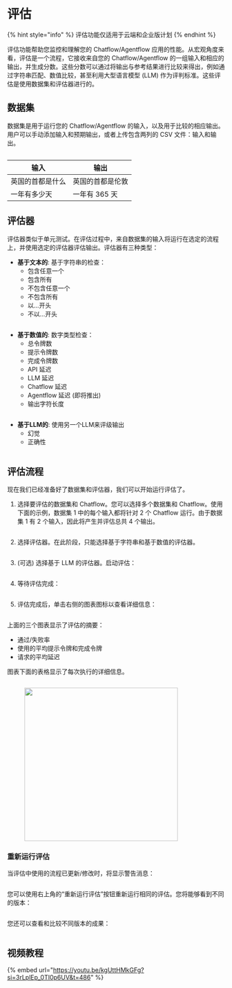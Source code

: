 # 评估

{% hint style="info" %}
评估功能仅适用于云端和企业版计划
{% endhint %}

评估功能帮助您监控和理解您的 Chatflow/Agentflow 应用的性能。从宏观角度来看，评估是一个流程，它接收来自您的 Chatflow/Agentflow 的一组输入和相应的输出，并生成分数。这些分数可以通过将输出与参考结果进行比较来得出，例如通过字符串匹配、数值比较，甚至利用大型语言模型 (LLM) 作为评判标准。这些评估是使用数据集和评估器进行的。

## 数据集

数据集是用于运行您的 Chatflow/Agentflow 的输入，以及用于比较的相应输出。用户可以手动添加输入和预期输出，或者上传包含两列的 CSV 文件：输入和输出。

<figure><img src="../.gitbook/assets/image (3).png" alt=""><figcaption></figcaption></figure>

| 输入                             | 输出                       |
| --------------------------------- | ---------------------------- |
| 英国的首都是什么                 | 英国的首都是伦敦             |
| 一年有多少天                     | 一年有 365 天               |

## 评估器

评估器类似于单元测试。在评估过程中，来自数据集的输入将运行在选定的流程上，并使用选定的评估器评估输出。评估器有三种类型：

* **基于文本的**: 基于字符串的检查：
  * 包含任意一个
  * 包含所有
  * 不包含任意一个
  * 不包含所有
  * 以…开头
  * 不以…开头

<figure><img src="../.gitbook/assets/image (6).png" alt=""><figcaption></figcaption></figure>

* **基于数值的**: 数字类型检查：
  * 总令牌数
  * 提示令牌数
  * 完成令牌数
  * API 延迟
  * LLM 延迟
  * Chatflow 延迟
  * Agentflow 延迟 (即将推出)
  * 输出字符长度

<figure><img src="../.gitbook/assets/image (7).png" alt=""><figcaption></figcaption></figure>

* **基于LLM的**: 使用另一个LLM来评级输出
  * 幻觉
  * 正确性

<figure><img src="../.gitbook/assets/image (9).png" alt=""><figcaption></figcaption></figure>

## 评估流程

现在我们已经准备好了数据集和评估器，我们可以开始运行评估了。

1. 选择要评估的数据集和 Chatflow。您可以选择多个数据集和 Chatflow。使用下面的示例，数据集 1 中的每个输入都将针对 2 个 Chatflow 运行。由于数据集 1 有 2 个输入，因此将产生并评估总共 4 个输出。

<figure><img src="../.gitbook/assets/image (10).png" alt=""><figcaption></figcaption></figure>

2. 选择评估器。在此阶段，只能选择基于字符串和基于数值的评估器。

<figure><img src="../.gitbook/assets/image (11).png" alt=""><figcaption></figcaption></figure>

3. (可选) 选择基于 LLM 的评估器。启动评估：

<figure><img src="../.gitbook/assets/image (12).png" alt=""><figcaption></figcaption></figure>

4. 等待评估完成：

<figure><img src="../.gitbook/assets/image (13).png" alt=""><figcaption></figcaption></figure>

5. 评估完成后，单击右侧的图表图标以查看详细信息：

<figure><img src="../.gitbook/assets/image (14).png" alt=""><figcaption></figcaption></figure>

上面的三个图表显示了评估的摘要：

* 通过/失败率
* 使用的平均提示令牌和完成令牌
* 请求的平均延迟

图表下面的表格显示了每次执行的详细信息。

<figure><img src="../.gitbook/assets/image (15).png" alt=""><figcaption></figcaption></figure>

<figure><img src="../.gitbook/assets/image (16).png" alt="" width="355"><figcaption></figcaption></figure>

### 重新运行评估

当评估中使用的流程已更新/修改时，将显示警告消息：

<figure><img src="../.gitbook/assets/image (17).png" alt=""><figcaption></figcaption></figure>

您可以使用右上角的“重新运行评估”按钮重新运行相同的评估。您将能够看到不同的版本：

<figure><img src="../.gitbook/assets/image (18).png" alt=""><figcaption></figcaption></figure>

您还可以查看和比较不同版本的成果：

<figure><img src="../.gitbook/assets/image (19).png" alt=""><figcaption></figcaption></figure>

## 视频教程

{% embed url="https://youtu.be/kgUttHMkGFg?si=3rLplEp_0TI0p6UV&t=486" %}

